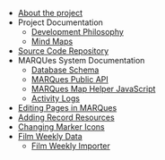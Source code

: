   * [About the project](StartPage.md)
  * Project Documentation
    * [Development Philosophy](DevelopmentPhilosophy.md)
    * [Mind Maps](ProjectMindMaps.md)
  * [Source Code Repository](AboutTheRepository.md)
  * MARQUes System Documentation
    * [Database Schema](DatabaseSchema.md)
    * [MARQues Public API](PublicApi.md)
    * [MARQues Map Helper JavaScript](MapHelperJs.md)
    * [Activity Logs](ActivityLogs.md)
  * [Editing Pages in MARQues](EditingPages.md)
  * [Adding Record Resources](AddingResources.md)
  * [Changing Marker Icons](ChangeMarkers.md)
  * [Film Weekly Data](FilmWeeklyData.md)
    * [Film Weekly Importer](FilmWeeklyImporter.md)